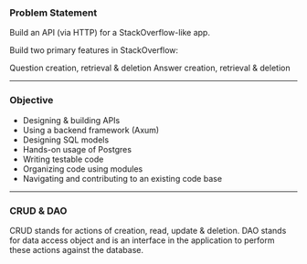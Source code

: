 ### Problem Statement

Build an API (via HTTP) for a StackOverflow-like app.

Build two primary features in StackOverflow:

Question creation, retrieval & deletion
Answer creation, retrieval & deletion


---


### Objective

* Designing & building APIs
* Using a backend framework (Axum)
* Designing SQL models
* Hands-on usage of Postgres
* Writing testable code
* Organizing code using modules
* Navigating and contributing to an existing code base



---


### CRUD & DAO

CRUD stands for actions of creation, read, update & deletion. DAO stands for data access object and is an interface in the application to perform these actions against the database.
